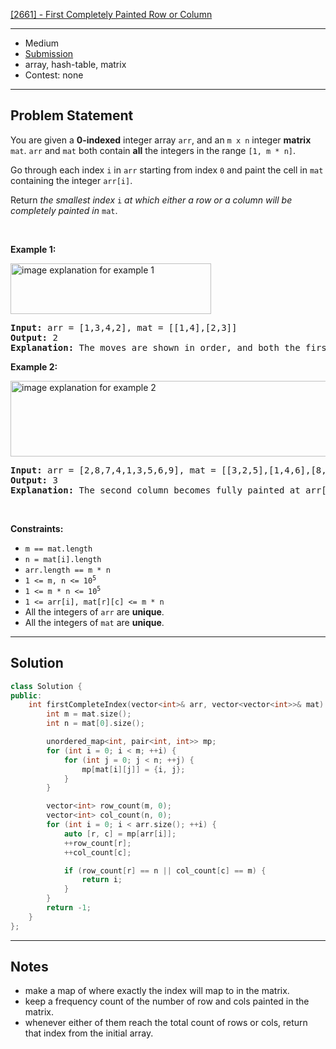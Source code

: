 [[2661] - First Completely Painted Row or Column](https://leetcode.com/problems/first-completely-painted-row-or-column)

---

- Medium
- [Submission](https://leetcode.com/problems/first-completely-painted-row-or-column/submissions/1514947120/)
- array, hash-table, matrix
- Contest: none

---

## Problem Statement

<p>You are given a <strong>0-indexed</strong> integer array <code>arr</code>, and an <code>m x n</code> integer <strong>matrix</strong> <code>mat</code>. <code>arr</code> and <code>mat</code> both contain <strong>all</strong> the integers in the range <code>[1, m * n]</code>.</p>

<p>Go through each index <code>i</code> in <code>arr</code> starting from index <code>0</code> and paint the cell in <code>mat</code> containing the integer <code>arr[i]</code>.</p>

<p>Return <em>the smallest index</em> <code>i</code> <em>at which either a row or a column will be completely painted in</em> <code>mat</code>.</p>

<p>&nbsp;</p>
<p><strong class="example">Example 1:</strong></p>
<img alt="" src="image explanation for example 1" /><img alt="image explanation for example 1" src="https://assets.leetcode.com/uploads/2023/01/18/grid1.jpg" style="width: 321px; height: 81px;" />
<pre>
<strong>Input:</strong> arr = [1,3,4,2], mat = [[1,4],[2,3]]
<strong>Output:</strong> 2
<strong>Explanation:</strong> The moves are shown in order, and both the first row and second column of the matrix become fully painted at arr[2].
</pre>

<p><strong class="example">Example 2:</strong></p>
<img alt="image explanation for example 2" src="https://assets.leetcode.com/uploads/2023/01/18/grid2.jpg" style="width: 601px; height: 121px;" />
<pre>
<strong>Input:</strong> arr = [2,8,7,4,1,3,5,6,9], mat = [[3,2,5],[1,4,6],[8,7,9]]
<strong>Output:</strong> 3
<strong>Explanation:</strong> The second column becomes fully painted at arr[3].
</pre>

<p>&nbsp;</p>
<p><strong>Constraints:</strong></p>

<ul>
	<li><code>m == mat.length</code></li>
	<li><code>n = mat[i].length</code></li>
	<li><code>arr.length == m * n</code></li>
	<li><code>1 &lt;= m, n &lt;= 10<sup>5</sup></code></li>
	<li><code>1 &lt;= m * n &lt;= 10<sup>5</sup></code></li>
	<li><code>1 &lt;= arr[i], mat[r][c] &lt;= m * n</code></li>
	<li>All the integers of <code>arr</code> are <strong>unique</strong>.</li>
	<li>All the integers of <code>mat</code> are <strong>unique</strong>.</li>
</ul>


---

## Solution

```cpp
class Solution {
public:
    int firstCompleteIndex(vector<int>& arr, vector<vector<int>>& mat) {
        int m = mat.size();
        int n = mat[0].size();

        unordered_map<int, pair<int, int>> mp;
        for (int i = 0; i < m; ++i) {
            for (int j = 0; j < n; ++j) {
                mp[mat[i][j]] = {i, j};
            }
        }

        vector<int> row_count(m, 0);
        vector<int> col_count(n, 0);
        for (int i = 0; i < arr.size(); ++i) {
            auto [r, c] = mp[arr[i]];
            ++row_count[r];
            ++col_count[c];

            if (row_count[r] == n || col_count[c] == m) {
                return i;
            }
        }
        return -1;
    }
};
```

---

## Notes

- make a map of where exactly the index will map to in the matrix.
- keep a frequency count of the number of row and cols painted in the matrix.
- whenever either of them reach the total count of rows or cols, return that index from the initial array.
